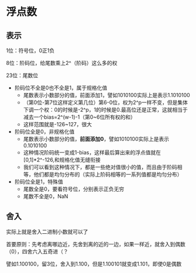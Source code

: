 # 浮点数
## 表示
1位：符号位，0正1负

8位：阶码位，给尾数乘上2^（阶码）这么多的权

23位：尾数位

+ 阶码位不全是0也不全是1，属于规格化值
    + 尾数表示小数部分的值，前面添加1，譬如1010100实际上是表示1.1010100
    + （第0位-第7位这样定义第几位）第6-0位，权为2^p一样不变，但是集体下调一个权：0的时候是-2^p，1的时候是0.最高位还是正常，这就相当于减去一个bias=2^(w-1)-1（第0~6位所有权的和）
    + 这样范围就是-126~127，很大
+ 阶码位全是0，非规格化值
    + 尾数表示小数部分的值，**前面添加0**，譬如1010100实际上是表示0.1010100
    + 这种情况阶码统一变成1-bias，这样最后算出来的浮点值就在[0,1]*2^-126,和规格化值无缝衔接
    + 我们可以看到这种情况下，都是一些绝对值很小的值，而且由于阶码相等，他们都是均匀分布的（实际上阶码相等的一系列值都是均匀分布）
+ 阶码位全是1，特殊值
    + 尾数全是0，要看符号位，分别表示正负无穷
    + 尾数不全是0，NaN

## 舍入
实际上就是舍入二进制小数就可以了

首要原则：先考虑离哪边近，先舍到离的近的一边，如果一样近，就舍入到偶数（0），四舍六入五奇进（？

譬如1.100100，留3位，舍入到1.100，但是1.100101就变成1.101，即使0是偶数

